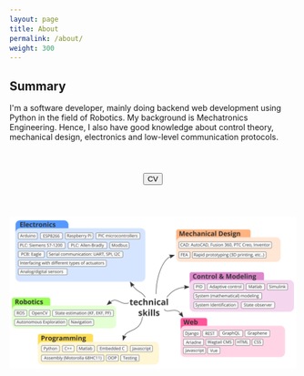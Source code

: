```yaml
---
layout: page
title: About
permalink: /about/
weight: 300
---
```


<h2><strong> <i class="far fa-address-card"></i> Summary </strong></h2> 


I'm a software developer, mainly doing backend web development using Python
in the field of Robotics. My background is Mechatronics Engineering. Hence, I
also have good knowledge about control theory, mechanical design, electronics and
low-level communication protocols.



<div class="container" style="width: 100%; text-align: center; margin: 3em 0;">
      <button onclick=" window.open('../cv.pdf','_blank')" type="button" style="margin: 1em;" class="btn btn-outline-danger">CV</button>
</div>


<img src="/assets/images/summary.png" alt="Skills summary" class="img-fluid" />



